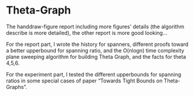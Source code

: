 # Theta-Graph
The handdraw-figure report including more figures' details (the algorithm describe is more detailed), the other report is more good looking... 

For the report part, I wrote the history for spanners, different proofs toward a better upperbound for spanning ratio, and the O(nlogn) time complexity plane sweeping algorithm for building Theta Graph, and the facts for theta 4,5,6.

For the experiment part, I tested the different upperbounds for spanning ratios in some special cases of paper “Towards Tight Bounds on Theta-Graphs”.
